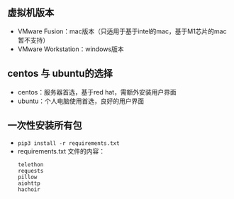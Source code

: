 ## 虚拟机版本
- VMware Fusion：mac版本（只适用于基于intel的mac，基于M1芯片的mac暂不支持）
- VMware Workstation：windows版本

## centos 与 ubuntu的选择
- centos：服务器首选，基于red hat，需额外安装用户界面
- ubuntu：个人电脑使用首选，良好的用户界面

## 一次性安装所有包
- `pip3 install -r requirements.txt`
- requirements.txt 文件的内容：
    ```text
    telethon
    requests
    pillow
    aiohttp
    hachoir
    ```